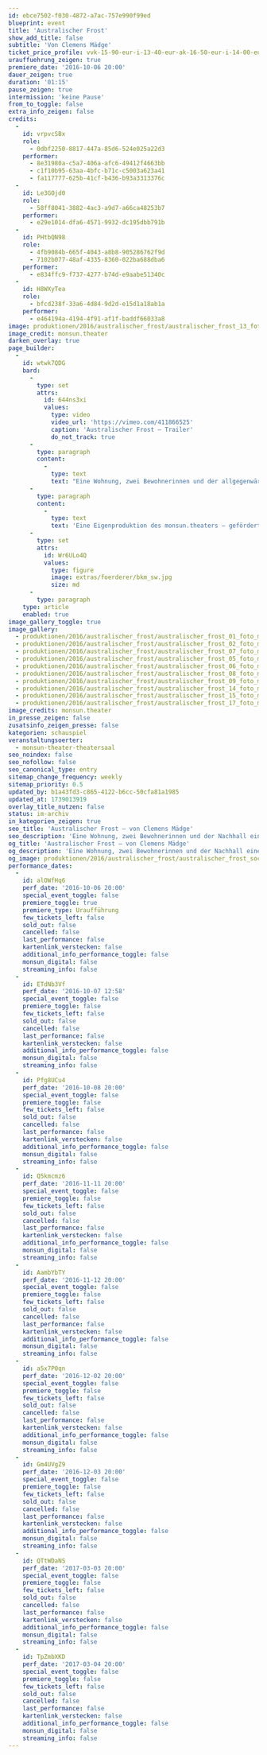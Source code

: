 ```yaml
---
id: ebce7502-f030-4872-a7ac-757e990f99ed
blueprint: event
title: 'Australischer Frost'
show_add_title: false
subtitle: 'Von Clemens Mädge'
ticket_price_profile: vvk-15-90-eur-i-13-40-eur-ak-16-50-eur-i-14-00-eur
urauffuehrung_zeigen: true
premiere_date: '2016-10-06 20:00'
dauer_zeigen: true
duration: '01:15'
pause_zeigen: true
intermission: 'keine Pause'
from_to_toggle: false
extra_info_zeigen: false
credits:
  -
    id: vrpvcSBx
    role:
      - 0dbf2250-8817-447a-85d6-524e025a22d3
    performer:
      - 8e31980a-c5a7-406a-afc6-49412f4663bb
      - c1f10b95-63aa-4bfc-b71c-c5003a623a41
      - fa117777-625b-41cf-b436-b93a3313376c
  -
    id: Le3GOjd0
    role:
      - 58ff8041-3882-4ac3-a9d7-a66ca48253b7
    performer:
      - e29e1014-dfa6-4571-9932-dc195dbb791b
  -
    id: PHtbQN98
    role:
      - 4fb9084b-665f-4043-a8b8-905286762f9d
      - 7102b077-48af-4335-8360-022ba688dba6
    performer:
      - e834ffc9-f737-4277-b74d-e9aabe51340c
  -
    id: H8WXyTea
    role:
      - bfcd238f-33a6-4d84-9d2d-e15d1a18ab1a
    performer:
      - e464194a-4194-4f91-af1f-baddf66033a8
image: produktionen/2016/australischer_frost/australischer_frost_13_foto_monsun.theater.jpg
image_credit: monsun.theater
darken_overlay: true
page_builder:
  -
    id: wtwk7QDG
    bard:
      -
        type: set
        attrs:
          id: 644ns3xi
          values:
            type: video
            video_url: 'https://vimeo.com/411866525'
            caption: 'Australischer Frost – Trailer'
            do_not_track: true
      -
        type: paragraph
        content:
          -
            type: text
            text: "Eine Wohnung, zwei Bewohnerinnen und der allgegenwärtige Nachhall einer dritten, längst ausgezogenen Person. Ein Stück, das die Komplexität und Widersprüchlichkeit der Frau als Mutter in der Beziehung zu ihren Töchtern darstellt. Das Vertuschen von Missständen im Verhältnis von Mutter und Kind sowie im Umgang mit sich selbst zieht sich hier ganz offensichtlich durch Generationen. Muster und Mechanismen machen es schwer, gewohnte Beziehungsstrukturen zu brechen.\_Mädges Thema ist notwendig und brandaktuell im Hinblick auf die Forderung der Gesellschaft nach Glückseligkeit, die sich nicht erzwingen lässt.\_"
      -
        type: paragraph
        content:
          -
            type: text
            text: 'Eine Eigenproduktion des monsun.theaters – gefördert durch die Kulturbehörde Hamburg.'
      -
        type: set
        attrs:
          id: Wr6ULo4Q
          values:
            type: figure
            image: extras/foerderer/bkm_sw.jpg
            size: md
      -
        type: paragraph
    type: article
    enabled: true
image_gallery_toggle: true
image_gallery:
  - produktionen/2016/australischer_frost/australischer_frost_01_foto_monsun.theater.jpg
  - produktionen/2016/australischer_frost/australischer_frost_02_foto_monsun.theater.jpg
  - produktionen/2016/australischer_frost/australischer_frost_07_foto_monsun.theater.jpg
  - produktionen/2016/australischer_frost/australischer_frost_05_foto_monsun.theater.jpg
  - produktionen/2016/australischer_frost/australischer_frost_06_foto_monsun.theater.jpg
  - produktionen/2016/australischer_frost/australischer_frost_08_foto_monsun.theater.jpg
  - produktionen/2016/australischer_frost/australischer_frost_09_foto_monsun.theater.jpg
  - produktionen/2016/australischer_frost/australischer_frost_14_foto_monsun.theater.jpg
  - produktionen/2016/australischer_frost/australischer_frost_15_foto_monsun.theater.jpg
  - produktionen/2016/australischer_frost/australischer_frost_17_foto_monsun.theater.jpg
image_credits: monsun.theater
in_presse_zeigen: false
zusatsinfo_zeigen_presse: false
kategorien: schauspiel
veranstaltungsoerter:
  - monsun-theater-theatersaal
seo_noindex: false
seo_nofollow: false
seo_canonical_type: entry
sitemap_change_frequency: weekly
sitemap_priority: 0.5
updated_by: b1a43fd3-c865-4122-b6cc-50cfa81a1985
updated_at: 1739013919
overlay_title_nutzen: false
status: im-archiv
in_kategorien_zeigen: true
seo_title: 'Australischer Frost – von Clemens Mädge'
seo_description: 'Eine Wohnung, zwei Bewohnerinnen und der Nachhall einer dritten, längst ausgezogenen Person. Muster und Mechanismen machen es schwer, Gewohnheiten zu brechen.'
og_title: 'Australischer Frost – von Clemens Mädge'
og_description: 'Eine Wohnung, zwei Bewohnerinnen und der Nachhall einer dritten, längst ausgezogenen Person. Muster und Mechanismen machen es schwer, Gewohnheiten zu brechen.'
og_image: produktionen/2016/australischer_frost/australischer_frost_social_media.jpg
performance_dates:
  -
    id: alOWfHq6
    perf_date: '2016-10-06 20:00'
    special_event_toggle: false
    premiere_toggle: true
    premiere_type: Uraufführung
    few_tickets_left: false
    sold_out: false
    cancelled: false
    last_performance: false
    kartenlink_verstecken: false
    additional_info_performance_toggle: false
    monsun_digital: false
    streaming_info: false
  -
    id: ETdNb3Vf
    perf_date: '2016-10-07 12:58'
    special_event_toggle: false
    premiere_toggle: false
    few_tickets_left: false
    sold_out: false
    cancelled: false
    last_performance: false
    kartenlink_verstecken: false
    additional_info_performance_toggle: false
    monsun_digital: false
    streaming_info: false
  -
    id: Pfg8UCu4
    perf_date: '2016-10-08 20:00'
    special_event_toggle: false
    premiere_toggle: false
    few_tickets_left: false
    sold_out: false
    cancelled: false
    last_performance: false
    kartenlink_verstecken: false
    additional_info_performance_toggle: false
    monsun_digital: false
    streaming_info: false
  -
    id: Q5kmcmz6
    perf_date: '2016-11-11 20:00'
    special_event_toggle: false
    premiere_toggle: false
    few_tickets_left: false
    sold_out: false
    cancelled: false
    last_performance: false
    kartenlink_verstecken: false
    additional_info_performance_toggle: false
    monsun_digital: false
    streaming_info: false
  -
    id: AambYbTY
    perf_date: '2016-11-12 20:00'
    special_event_toggle: false
    premiere_toggle: false
    few_tickets_left: false
    sold_out: false
    cancelled: false
    last_performance: false
    kartenlink_verstecken: false
    additional_info_performance_toggle: false
    monsun_digital: false
    streaming_info: false
  -
    id: a5x7P0qn
    perf_date: '2016-12-02 20:00'
    special_event_toggle: false
    premiere_toggle: false
    few_tickets_left: false
    sold_out: false
    cancelled: false
    last_performance: false
    kartenlink_verstecken: false
    additional_info_performance_toggle: false
    monsun_digital: false
    streaming_info: false
  -
    id: Gm4UVgZ9
    perf_date: '2016-12-03 20:00'
    special_event_toggle: false
    premiere_toggle: false
    few_tickets_left: false
    sold_out: false
    cancelled: false
    last_performance: false
    kartenlink_verstecken: false
    additional_info_performance_toggle: false
    monsun_digital: false
    streaming_info: false
  -
    id: QTtWDaNS
    perf_date: '2017-03-03 20:00'
    special_event_toggle: false
    premiere_toggle: false
    few_tickets_left: false
    sold_out: false
    cancelled: false
    last_performance: false
    kartenlink_verstecken: false
    additional_info_performance_toggle: false
    monsun_digital: false
    streaming_info: false
  -
    id: TpZmbXKD
    perf_date: '2017-03-04 20:00'
    special_event_toggle: false
    premiere_toggle: false
    few_tickets_left: false
    sold_out: false
    cancelled: false
    last_performance: false
    kartenlink_verstecken: false
    additional_info_performance_toggle: false
    monsun_digital: false
    streaming_info: false
---
```

